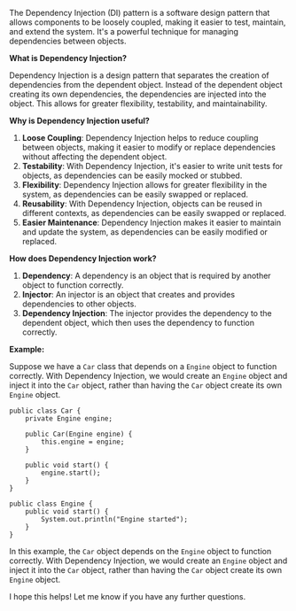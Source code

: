 The Dependency Injection (DI) pattern is a software design pattern that allows components to be loosely coupled, making it easier to test, maintain, and extend the system. It's a powerful technique for managing dependencies between objects.

**What is Dependency Injection?**

Dependency Injection is a design pattern that separates the creation of dependencies from the dependent object. Instead of the dependent object creating its own dependencies, the dependencies are injected into the object. This allows for greater flexibility, testability, and maintainability.

**Why is Dependency Injection useful?**

1. **Loose Coupling**: Dependency Injection helps to reduce coupling between objects, making it easier to modify or replace dependencies without affecting the dependent object.
2. **Testability**: With Dependency Injection, it's easier to write unit tests for objects, as dependencies can be easily mocked or stubbed.
3. **Flexibility**: Dependency Injection allows for greater flexibility in the system, as dependencies can be easily swapped or replaced.
4. **Reusability**: With Dependency Injection, objects can be reused in different contexts, as dependencies can be easily swapped or replaced.
5. **Easier Maintenance**: Dependency Injection makes it easier to maintain and update the system, as dependencies can be easily modified or replaced.

**How does Dependency Injection work?**

1. **Dependency**: A dependency is an object that is required by another object to function correctly.
2. **Injector**: An injector is an object that creates and provides dependencies to other objects.
3. **Dependency Injection**: The injector provides the dependency to the dependent object, which then uses the dependency to function correctly.

**Example:**

Suppose we have a `Car` class that depends on a `Engine` object to function correctly. With Dependency Injection, we would create an `Engine` object and inject it into the `Car` object, rather than having the `Car` object create its own `Engine` object.

```
public class Car {
    private Engine engine;

    public Car(Engine engine) {
        this.engine = engine;
    }

    public void start() {
        engine.start();
    }
}

public class Engine {
    public void start() {
        System.out.println("Engine started");
    }
}
```
In this example, the `Car` object depends on the `Engine` object to function correctly. With Dependency Injection, we would create an `Engine` object and inject it into the `Car` object, rather than having the `Car` object create its own `Engine` object.

I hope this helps! Let me know if you have any further questions.

